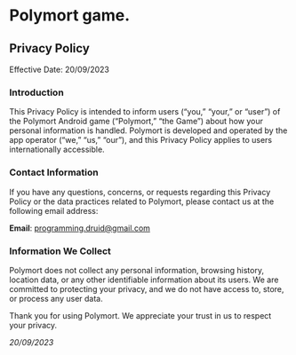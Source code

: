 # Polymort game.

## Privacy Policy

Effective Date: 20/09/2023

### Introduction

This Privacy Policy is intended to inform users (“you,” “your,” or “user”) of the Polymort Android game (“Polymort,” “the Game”) about how your personal information is handled. Polymort is developed and operated by the app operator (“we,” “us,” “our”), and this Privacy Policy applies to users internationally accessible.

### Contact Information

If you have any questions, concerns, or requests regarding this Privacy Policy or the data practices related to Polymort, please contact us at the following email address:

**Email**: programming.druid@gmail.com

### Information We Collect

Polymort does not collect any personal information, browsing history, location data, or any other identifiable information about its users. We are committed to protecting your privacy, and we do not have access to, store, or process any user data.

Thank you for using Polymort. We appreciate your trust in us to respect your privacy.

*20/09/2023*
